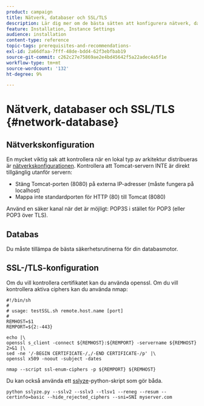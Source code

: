 ```yaml
---
product: campaign
title: Nätverk, databaser och SSL/TLS
description: Lär dig mer om de bästa sätten att konfigurera nätverk, databaser och SSL/TLS
feature: Installation, Instance Settings
audience: installation
content-type: reference
topic-tags: prerequisites-and-recommendations-
exl-id: 2a66dfaa-7fff-48de-bdd4-62f3ebfbab19
source-git-commit: c262c27e75869ae2e4bd45642f5a22adec4a5f1e
workflow-type: tm+mt
source-wordcount: '132'
ht-degree: 9%

---
```


# Nätverk, databaser och SSL/TLS {#network-database}

## Nätverkskonfiguration

En mycket viktig sak att kontrollera när en lokal typ av arkitektur distribueras är [nätverkskonfigurationen](../../installation/using/network-configuration.md). Kontrollera att Tomcat-servern INTE är direkt tillgänglig utanför servern:

* Stäng Tomcat-porten (8080) på externa IP-adresser (måste fungera på localhost)
* Mappa inte standardporten för HTTP (80) till Tomcat (8080)

Använd en säker kanal när det är möjligt: POP3S i stället för POP3 (eller POP3 över TLS).

## Databas

Du måste tillämpa de bästa säkerhetsrutinerna för din databasmotor.

## SSL-/TLS-konfiguration

Om du vill kontrollera certifikatet kan du använda openssl. Om du vill kontrollera aktiva ciphers kan du använda nmap:

```
#!/bin/sh
#
# usage: testSSL.sh remote.host.name [port]
#
REMHOST=$1
REMPORT=${2:-443}
 
echo |\
openssl s_client -connect ${REMHOST}:${REMPORT} -servername ${REMHOST} 2>&1 |\
sed -ne '/-BEGIN CERTIFICATE-/,/-END CERTIFICATE-/p' |\
openssl x509 -noout -subject -dates
   
nmap --script ssl-enum-ciphers -p ${REMPORT} ${REMHOST}
```

Du kan också använda ett [sslyze](https://github.com/nabla-c0d3/sslyze/releases)-python-skript som gör båda.

```
python sslyze.py --sslv2 --sslv3 --tlsv1 --reneg --resum --certinfo=basic --hide_rejected_ciphers --sni=SNI myserver.com
```

